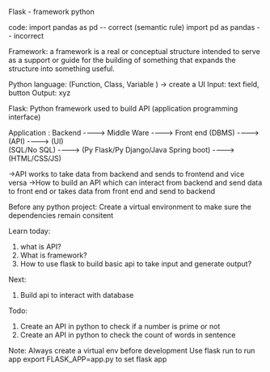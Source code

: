 Flask - framework python

code:
import pandas as pd -- correct (semantic rule)
import pd as pandas -- incorrect

Framework: a framework is a real or conceptual structure intended to serve as a support or 
guide for the building of something that expands the structure into something useful.


Python language:
(Function, Class, Variable ) -> create a UI
Input: text field, button
Output: xyz

Flask:
Python framework used to build API (application programming interface)

Application : 
Backend ----> Middle Ware ----> Front end 
(DBMS)   ----> (API)     ----> (UI)  
(SQL/No SQL) ----> (Py Flask/Py Django/Java Spring boot) ----> (HTML/CSS/JS)  

->API works to take data from backend and sends to frontend and vice versa
->How to build an API which can interact from backend and send data to front end or takes data from front end and send to backend


Before any python project:
Create a virtual environment to make sure the dependencies remain consitent 

Learn today:
1. what is API?
2. What is framework?
3. How to use flask to build basic api to take input and generate output?

Next:
1. Build api to interact with database

Todo:
1. Create an API in python to check if a number is prime or not
2. Create an API in python to check the count of words in sentence

Note:
Always create a virtual env before development
Use flask run to run app
export FLASK_APP=app.py to set flask app